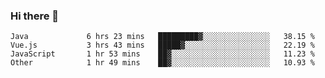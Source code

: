 ### Hi there 👋

<!--
**urzz/urzz** is a ✨ _special_ ✨ repository because its `README.md` (this file) appears on your GitHub profile.

Here are some ideas to get you started:

- 🔭 I’m currently working on ...
- 🌱 I’m currently learning ...
- 👯 I’m looking to collaborate on ...
- 🤔 I’m looking for help with ...
- 💬 Ask me about ...
- 📫 How to reach me: ...
- 😄 Pronouns: ...
- ⚡ Fun fact: ...
-->

<!--START_SECTION:waka-->

```text
Java             6 hrs 23 mins   █████████▓░░░░░░░░░░░░░░░   38.15 %
Vue.js           3 hrs 43 mins   █████▓░░░░░░░░░░░░░░░░░░░   22.19 %
JavaScript       1 hr 53 mins    ██▓░░░░░░░░░░░░░░░░░░░░░░   11.23 %
Other            1 hr 49 mins    ██▓░░░░░░░░░░░░░░░░░░░░░░   10.93 %
```

<!--END_SECTION:waka-->
